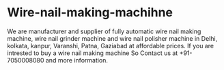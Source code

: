 # Wire-nail-making-machihne
We are manufacturer and supplier of fully automatic wire nail making machine, wire nail grinder machine and wire nail polisher machine in Delhi, kolkata, kanpur, Varanshi, Patna, Gaziabad at affordable prices. If you are intrested to buy a wire nail making machine So Contact us at +91-7050008080 and more information.
